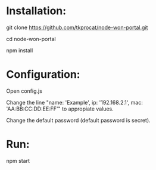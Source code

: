 ﻿<h1>Installation:</h1>

git clone https://github.com/tkprocat/node-won-portal.git

cd node-won-portal 

npm install

<h1>Configuration:</h1>

Open config.js

Change the line "name: 'Example', ip: '192.168.2.1', mac: 'AA:BB:CC:DD:EE:FF'" to appropiate values.

Change the default password (default password is secret).

<h1>Run:</h1>

npm start